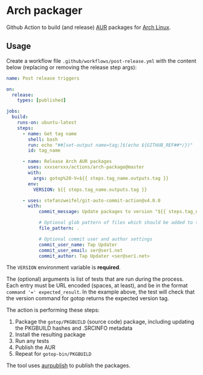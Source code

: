 # Arch packager

Github Action to build (and release) [AUR](https://aur.archlinux.org/) packages for [Arch Linux](https://www.archlinux.org/).

## Usage

Create a workflow file `.github/workflows/post-release.yml` with the content below (replacing or removing the release step args):

```yml
name: Post release triggers

on: 
  release:
    types: [published]

jobs:
  build:
    runs-on: ubuntu-latest
    steps:
      - name: Get tag name
        shell: bash
        run: echo "##[set-output name=tag;]$(echo ${GITHUB_REF##*/})"
        id: tag_name

      - name: Release Arch AUR packages
        uses: xxxserxxx/actions/arch-package@master
        with:
          args: gotop%20-V=${{ steps.tag_name.outputs.tag }}
        env:
          VERSION: ${{ steps.tag_name.outputs.tag }}

      - uses: stefanzweifel/git-auto-commit-action@v4.0.0
        with:
            commit_message: Update packages to version "${{ steps.tag_name.outputs.tag }}"

            # Optional glob pattern of files which should be added to the commit
            file_pattern: .

            # Optional commit user and author settings
            commit_user_name: Tap Updater
            commit_user_email: ser@ser1.net
            commit_author: Tap Updater <ser@ser1.net>
```

The `VERSION` environment variable is **required**.

The (optional) arguments is list of tests that are run during the process. Each entry must be URL encoded (spaces, at least), and be in the format `command '=' expected_result`.  In the example above, the test will check that the version command for gotop returns the expected version tag.

The action is performing these steps:

1. Package the `gotop/PKGBUILD` (source code) package, including updating the PKGBUILD hashes and .SRCINFO metadata
2. Install the resulting package 
3. Run any tests
4. Publish the AUR
5. Repeat for `gotop-bin/PKGBUILD`

The tool uses [aurpublish](https://github.com/eli-schwartz/aurpublish) to publish the packages.
